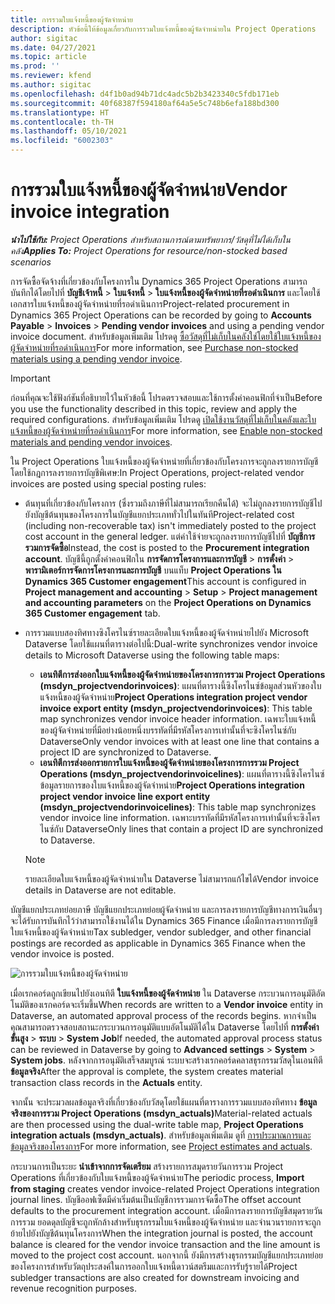 ```yaml
---
title: การรวมใบแจ้งหนี้ของผู้จัดจำหน่าย
description: หัวข้อนี้ให้ข้อมูลเกี่ยวกับการรวมใบแจ้งหนี้ของผู้จัดจำหน่ายใน Project Operations
author: sigitac
ms.date: 04/27/2021
ms.topic: article
ms.prod: ''
ms.reviewer: kfend
ms.author: sigitac
ms.openlocfilehash: d4f1b0ad94b71dc4adc5b2b3423340c5fdb171eb
ms.sourcegitcommit: 40f68387f594180af64a5e5c748b6efa188bd300
ms.translationtype: HT
ms.contentlocale: th-TH
ms.lasthandoff: 05/10/2021
ms.locfileid: "6002303"
---
```

# <a name="vendor-invoice-integration"></a><span data-ttu-id="b47ec-103">การรวมใบแจ้งหนี้ของผู้จัดจำหน่าย</span><span class="sxs-lookup"><span data-stu-id="b47ec-103">Vendor invoice integration</span></span>

<span data-ttu-id="b47ec-104">_**นำไปใช้กับ:** Project Operations สำหรับสถานการณ์ตามทรัพยากร/วัสดุที่ไม่ได้เก็บในคลัง_</span><span class="sxs-lookup"><span data-stu-id="b47ec-104">_**Applies To:** Project Operations for resource/non-stocked based scenarios_</span></span>

<span data-ttu-id="b47ec-105">การจัดซื้อจัดจ้างที่เกี่ยวข้องกับโครงการใน Dynamics 365 Project Operations สามารถบันทึกได้โดยไปที่ **บัญชีเจ้าหนี้** > **ใบแจ้งหนี้** > **ใบแจ้งหนี้ของผู้จัดจำหน่ายที่รอดำเนินการ** และโดยใช้เอกสารใบแจ้งหนี้ของผู้จัดจำหน่ายที่รอดำเนินการ</span><span class="sxs-lookup"><span data-stu-id="b47ec-105">Project-related procurement in Dynamics 365 Project Operations can be recorded by going to **Accounts Payable** > **Invoices** > **Pending vendor invoices** and using a pending vendor invoice document.</span></span> <span data-ttu-id="b47ec-106">สำหรับข้อมูลเพิ่มเติม โปรดดู [ซื้อวัสดุที่ไม่เก็บในคลังใช่โดยใช้ใบแจ้งหนี้ของผู้จัดจำหน่ายที่รอดำเนินการ](../procurement/pending-vendor-invoices.md)</span><span class="sxs-lookup"><span data-stu-id="b47ec-106">For more information, see [Purchase non-stocked materials using a pending vendor invoice](../procurement/pending-vendor-invoices.md).</span></span>

> [!IMPORTANT]
> <span data-ttu-id="b47ec-107">ก่อนที่คุณจะใช้ฟังก์ชันที่อธิบายไว้ในหัวข้อนี้ โปรดตรวจสอบและใช้การตั้งค่าคอนฟิกที่จำเป็น</span><span class="sxs-lookup"><span data-stu-id="b47ec-107">Before you use the functionality described in this topic, review and apply the required configurations.</span></span> <span data-ttu-id="b47ec-108">สำหรับข้อมูลเพิ่มเติม โปรดดู [เปิดใช้งานวัสดุที่ไม่เก็บในคลังและใบแจ้งหนี้ของผู้จัดจำหน่ายที่รอดำเนินการ](../procurement/configure-materials-nonstocked.md)</span><span class="sxs-lookup"><span data-stu-id="b47ec-108">For more information, see [Enable non-stocked materials and pending vendor invoices](../procurement/configure-materials-nonstocked.md).</span></span>

<span data-ttu-id="b47ec-109">ใน Project Operations ใบแจ้งหนี้ของผู้จัดจำหน่ายที่เกี่ยวข้องกับโครงการจะถูกลงรายการบัญชีโดยใช้กฎการลงรายการบัญชีพิเศษ:</span><span class="sxs-lookup"><span data-stu-id="b47ec-109">In Project Operations, project-related vendor invoices are posted using special posting rules:</span></span>

- <span data-ttu-id="b47ec-110">ต้นทุนที่เกี่ยวข้องกับโครงการ (ซึ่งรวมถึงภาษีที่ไม่สามารถเรียกคืนได้) จะไม่ถูกลงรายการบัญชีไปยังบัญชีต้นทุนของโครงการในบัญชีแยกประเภททั่วไปในทันที</span><span class="sxs-lookup"><span data-stu-id="b47ec-110">Project-related cost (including non-recoverable tax) isn't immediately posted to the project cost account in the general ledger.</span></span> <span data-ttu-id="b47ec-111">แต่ค่าใช้จ่ายจะถูกลงรายการบัญชีไปที่ **บัญชีการรวมการจัดซื้อ**</span><span class="sxs-lookup"><span data-stu-id="b47ec-111">Instead, the cost is posted to the **Procurement integration account**.</span></span> <span data-ttu-id="b47ec-112">บัญชีนี้ถูกตั้งค่าคอนฟิกใน **การจัดการโครงการและการบัญชี** > **การตั้งค่า** > **พารามิเตอร์การจัดการโครงการและการบัญชี** บนแท็บ **Project Operations ใน Dynamics 365 Customer engagement**</span><span class="sxs-lookup"><span data-stu-id="b47ec-112">This account is configured in **Project management and accounting** > **Setup** > **Project management and accounting parameters** on the **Project Operations on Dynamics 365 Customer engagement** tab.</span></span>
- <span data-ttu-id="b47ec-113">การรวมแบบสองทิศทางซิงโครไนซ์รายละเอียดใบแจ้งหนี้ของผู้จัดจำหน่ายไปยัง Microsoft Dataverse โดยใช้แผนที่ตารางต่อไปนี้:</span><span class="sxs-lookup"><span data-stu-id="b47ec-113">Dual-write synchronizes vendor invoice details to Microsoft Dataverse using the following table maps:</span></span>

     - <span data-ttu-id="b47ec-114">**เอนทิตีการส่งออกใบแจ้งหนี้ของผู้จัดจำหน่ายของโครงการการรวม Project Operations (msdyn_projectvendorinvoices)**: แผนที่ตารางนี้ซิงโครไนซ์ข้อมูลส่วนหัวของใบแจ้งหนี้ของผู้จัดจำหน่าย</span><span class="sxs-lookup"><span data-stu-id="b47ec-114">**Project Operations integration project vendor invoice export entity (msdyn_projectvendorinvoices)**: This table map synchronizes vendor invoice header information.</span></span> <span data-ttu-id="b47ec-115">เฉพาะใบแจ้งหนี้ของผู้จัดจำหน่ายที่มีอย่างน้อยหนึ่งบรรทัดที่มีรหัสโครงการเท่านั้นที่จะซิงโครไนซ์กับ Dataverse</span><span class="sxs-lookup"><span data-stu-id="b47ec-115">Only vendor invoices with at least one line that contains a project ID are synchronized to Dataverse.</span></span>
     - <span data-ttu-id="b47ec-116">**เอนทิตีการส่งออกรายการใบแจ้งหนี้ของผู้จัดจำหน่ายของโครงการการรวม Project Operations (msdyn_projectvendorinvoicelines)**: แผนที่ตารางนี้ซิงโครไนซ์ข้อมูลรายการของใบแจ้งหนี้ของผู้จัดจำหน่าย</span><span class="sxs-lookup"><span data-stu-id="b47ec-116">**Project Operations integration project vendor invoice line export entity (msdyn_projectvendorinvoicelines)**: This table map synchronizes vendor invoice line information.</span></span> <span data-ttu-id="b47ec-117">เฉพาะบรรทัดที่มีรหัสโครงการเท่านั้นที่จะซิงโครไนซ์กับ Dataverse</span><span class="sxs-lookup"><span data-stu-id="b47ec-117">Only lines that contain a project ID are synchronized to Dataverse.</span></span>

     > [!NOTE]
     > <span data-ttu-id="b47ec-118">รายละเอียดใบแจ้งหนี้ของผู้จัดจำหน่ายใน Dataverse ไม่สามารถแก้ไขได้</span><span class="sxs-lookup"><span data-stu-id="b47ec-118">Vendor invoice details in Dataverse are not editable.</span></span>

<span data-ttu-id="b47ec-119">บัญชีแยกประเภทย่อยภาษี บัญชีแยกประเภทย่อยผู้จัดจำหน่าย และการลงรายการบัญชีทางการเงินอื่นๆ จะได้รับการบันทึกไว้ว่าสามารถใช้งานได้ใน Dynamics 365 Finance เมื่อมีการลงรายการบัญชีใบแจ้งหนี้ของผู้จัดจำหน่าย</span><span class="sxs-lookup"><span data-stu-id="b47ec-119">Tax subledger, vendor subledger, and other financial postings are recorded as applicable in Dynamics 365 Finance when the vendor invoice is posted.</span></span>

![การรวมใบแจ้งหนี้ของผู้จัดจำหน่าย](media/DW7VendorInvoice.png)

<span data-ttu-id="b47ec-121">เมื่อเรกคอร์ดถูกเขียนไปยังเอนทิตี **ใบแจ้งหนี้ของผู้จัดจำหน่าย** ใน Dataverse กระบวนการอนุมัติอัตโนมัติของเรกคอร์ดจะเริ่มขึ้น</span><span class="sxs-lookup"><span data-stu-id="b47ec-121">When records are written to a **Vendor invoice** entity in Dataverse, an automated approval process of the records begins.</span></span> <span data-ttu-id="b47ec-122">หากจำเป็น คุณสามารถตรวจสอบสถานะกระบวนการอนุมัติแบบอัตโนมัติได้ใน Dataverse โดยไปที่ **การตั้งค่าขั้นสูง** > **ระบบ** > **System Job**</span><span class="sxs-lookup"><span data-stu-id="b47ec-122">If needed, the automated approval process status can be reviewed in Dataverse by going to **Advanced settings** > **System** > **System jobs**.</span></span> <span data-ttu-id="b47ec-123">หลังจากการอนุมัติเสร็จสมบูรณ์ ระบบจะสร้างเรกคอร์ดคลาสธุรกรรมวัสดุในเอนทิตี **ข้อมูลจริง**</span><span class="sxs-lookup"><span data-stu-id="b47ec-123">After the approval is complete, the system creates material transaction class records in the **Actuals** entity.</span></span>

<span data-ttu-id="b47ec-124">จากนั้น จะประมวลผลข้อมูลจริงที่เกี่ยวข้องกับวัสดุโดยใช้แผนที่ตารางการรวมแบบสองทิศทาง **ข้อมูลจริงของการรวม Project Operations (msdyn_actuals)**</span><span class="sxs-lookup"><span data-stu-id="b47ec-124">Material-related actuals are then processed using the dual-write table map, **Project Operations integration actuals (msdyn_actuals)**.</span></span> <span data-ttu-id="b47ec-125">สำหรับข้อมูลเพิ่มเติม ดูที่ [การประมาณการและข้อมูลจริงของโครงการ](resource-dual-write-estimates-actuals.md)</span><span class="sxs-lookup"><span data-stu-id="b47ec-125">For more information, see [Project estimates and actuals](resource-dual-write-estimates-actuals.md).</span></span>

<span data-ttu-id="b47ec-126">กระบวนการเป็นระยะ **นำเข้าจากการจัดเตรียม** สร้างรายการสมุดรายวันการรวม Project Operations ที่เกี่ยวข้องกับใบแจ้งหนี้ของผู้จัดจำหน่าย</span><span class="sxs-lookup"><span data-stu-id="b47ec-126">The periodic process, **Import from staging** creates vendor invoice-related Project Operations integration journal lines.</span></span> <span data-ttu-id="b47ec-127">บัญชีออฟเซ็ตมีค่าเริ่มต้นเป็นบัญชีการรวมการจัดซื้อ</span><span class="sxs-lookup"><span data-stu-id="b47ec-127">The offset account defaults to the procurement integration account.</span></span> <span data-ttu-id="b47ec-128">เมื่อมีการลงรายการบัญชีสมุดรายวันการรวม ยอดดุลบัญชีจะถูกหักล้างสำหรับธุรกรรมใบแจ้งหนี้ของผู้จัดจำหน่าย และจำนวนรายการจะถูกย้ายไปยังบัญชีต้นทุนโครงการ</span><span class="sxs-lookup"><span data-stu-id="b47ec-128">When the integration journal is posted, the account balance is cleared for the vendor invoice transaction and the line amount is moved to the project cost account.</span></span> <span data-ttu-id="b47ec-129">นอกจากนี้ ยังมีการสร้างธุรกรรมบัญชีแยกประเภทย่อยของโครงการสำหรับวัตถุประสงค์ในการออกใบแจ้งหนี้ดาวน์สตรีมและการรับรู้รายได้</span><span class="sxs-lookup"><span data-stu-id="b47ec-129">Project subledger transactions are also created for downstream invoicing and revenue recognition purposes.</span></span>
